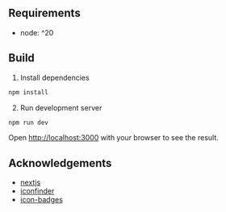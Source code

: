 ## Requirements

- node: ^20

## Build
1. Install dependencies
```sh
npm install
```
2. Run development server
```sh
npm run dev
```

Open [http://localhost:3000](http://localhost:3000) with your browser to see the result.

## Acknowledgements
- [nextjs](https://nextjs.org/)
- [iconfinder](https://www.iconfinder.com/)
- [icon-badges](https://badges.pages.dev/)
